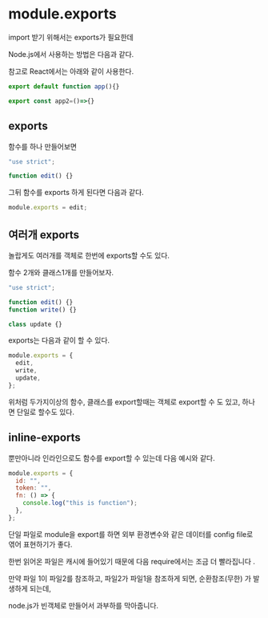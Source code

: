 # module.exports

import 받기 위해서는 exports가 필요한데 

Node.js에서 사용하는 방법은 다음과 같다. 

참고로 React에서는 아래와 같이 사용한다. 

```javascript
export default function app(){}

export const app2=()=>{}
```

## exports

함수를 하나 만들어보면 

```javascript
"use strict";

function edit() {}
```

그뒤 함수를 exports 하게 된다면 다음과 같다.

```javascript
module.exports = edit;
```



## 여러개 exports

놀랍게도 여러개를 객체로 한번에 exports할 수도 있다. 

함수 2개와 클래스1개를 만들어보자.

```javascript
"use strict";

function edit() {}
function write() {}

class update {}
```

exports는 다음과 같이 할 수 있다.

```javascript
module.exports = {
  edit,
  write,
  update,
};
```

위처럼 두가지이상의 함수, 클래스를 export할때는 객체로 export할 수 도 있고, 하나면 단일로 할수도 있다.

## inline-exports

뿐만아니라 인라인으로도 함수를 export할 수 있는데 다음 예시와 같다.

```javascript
module.exports = {
  id: "",
  token: "",
  fn: () => {
    console.log("this is function");
  },
};
```



단일 파일로 module을 export를 하면 외부 환경변수와 같은 데이터를 config file로 엮어 표현하기가 좋다.



한번 읽어온 파일은 캐시에 들어있기 때문에 다음 require에서는 조금 더 빨라집니다 . 

만약 파일 1이 파일2를 참조하고, 파일2가 파일1을 참조하게 되면, 순환참조\(무한\) 가 발생하게 되는데, 

node.js가 빈객체로 만들어서 과부하를 막아줍니다. 



